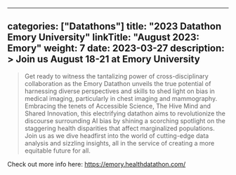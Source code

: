 
---
categories: ["Datathons"]
title: "2023 Datathon Emory University"
linkTitle: "August 2023: Emory"
weight: 7
date: 2023-03-27
description: >
  Join us August 18-21 at Emory University
---

>Get ready to witness the tantalizing power of cross-disciplinary collaboration as the Emory Datathon unveils the true potential of harnessing diverse perspectives and skills to shed light on bias in medical imaging, particularly in chest imaging and mammography. Embracing the tenets of Accessible Science, The Hive Mind and Shared Innovation, this electrifying datathon aims to revolutionize the discourse surrounding AI bias by shining a scorching spotlight on the staggering health disparities that affect marginalized populations. Join us as we dive headfirst into the world of cutting-edge data analysis and sizzling insights, all in the service of creating a more equitable future for all.

Check out more info here: https://emory.healthdatathon.com/ 

